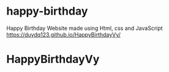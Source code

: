 # happy-birthday
Happy Birthday Website made using Html, css and JavaScript
https://duydq123.github.io/HappyBirthdayVy/
# HappyBirthdayVy
